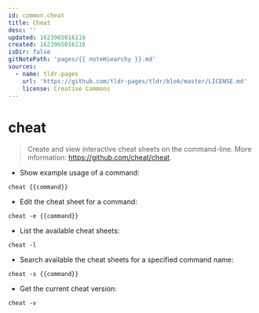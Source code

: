 ```yaml
---
id: common.cheat
title: Cheat
desc: ''
updated: 1623965016116
created: 1623965016116
isDir: false
gitNotePath: 'pages/{{ noteHiearchy }}.md'
sources:
  - name: tldr-pages
    url: 'https://github.com/tldr-pages/tldr/blob/master/LICENSE.md'
    license: Creative Commons
---
```

# cheat

> Create and view interactive cheat sheets on the command-line.
> More information: <https://github.com/cheat/cheat>.

- Show example usage of a command:

`cheat {{command}}`

- Edit the cheat sheet for a command:

`cheat -e {{command}}`

- List the available cheat sheets:

`cheat -l`

- Search available the cheat sheets for a specified command name:

`cheat -s {{command}}`

- Get the current cheat version:

`cheat -v`

